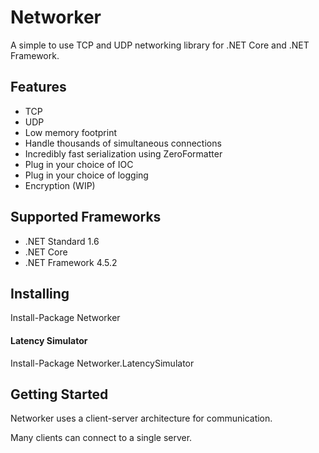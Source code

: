 # Networker
A simple to use TCP and UDP networking library for .NET Core and .NET Framework.

## Features
* TCP
* UDP
* Low memory footprint
* Handle thousands of simultaneous connections
* Incredibly fast serialization using ZeroFormatter
* Plug in your choice of IOC
* Plug in your choice of logging
* Encryption (WIP)

## Supported Frameworks
* .NET Standard 1.6
* .NET Core
* .NET Framework 4.5.2

## Installing
Install-Package Networker

#### Latency Simulator
Install-Package Networker.LatencySimulator

## Getting Started

Networker uses a client-server architecture for communication.

Many clients can connect to a single server.
